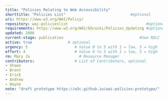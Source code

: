 ```yaml
---
title: "Policies Relating to Web Accessibility"
shorttitle: "Policies List"                             #optional
uri: https://www.w3.org/WAI/Policy/
repository: wai-policieslist                                   #optional
requirements: https://www.w3.org/WAI/EO/wiki/Policies_Updating #optional
updated: 2006
current-stage: publication                                  #See RDLC
active: true                # optional
urgency: 5                     # Value 0 to 5 with 1 = low, 5 = high
effort: 4                      # Value 0 to 5 with 1 = low, 5 = high
rm: Mary Jo                      # Resource Manager
contributors:                  # List of Contributors, optional
- Shawn
- Brent
- EricE
- Andrew
- Wayne
note: "draft prototype https://w3c.github.io/wai-policies-prototype/"      # optional
---
```

